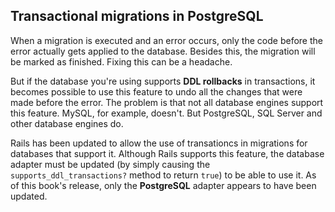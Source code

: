 ## Transactional migrations in PostgreSQL

When a migration is executed and an error occurs, only the code before the error actually gets applied to the database. Besides this, the migration will be marked as finished. Fixing this can be a headache.

But if the database you're using supports **DDL rollbacks** in transactions, it becomes possible to use this feature to undo all the changes that were made before the error. The problem is that not all database engines support this feature. MySQL, for example, doesn't. But PostgreSQL, SQL Server and other database engines do.

Rails has been updated to allow the use of transationcs in migrations for databases that support it. Although Rails supports this feature, the database adapter must be updated (by simply causing the `supports_ddl_transactions?` method to return `true`) to be able to use it. As of this book's release, only the **PostgreSQL** adapter appears to have been updated.